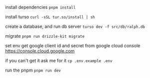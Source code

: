 install dependencies
`pnpm install`

install turso
`curl -sSL tur.so/install | sh`

create a database, and run db server
`turso dev -f src/db/ralph.db`

migrate
`pnpm run drizzle-kit migrate`

set env
get google client id and secret from google cloud console
https://console.cloud.google.com

if you can't get it ask me for it
`cp .env.example .env`

run the pnpm
`pnpm run dev`
